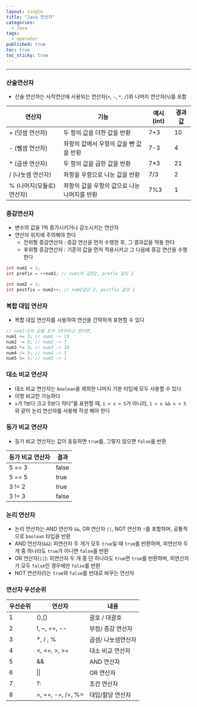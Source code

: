 ```yaml
---
layout: single
title: "Java 연산자"
categories:
  - Java
tags:
  - operator
published: true
toc: true
toc_sticky: true
---
```

----

### 산술연산자
- 산술 연산자는 사칙연산에 사용되는 연산자(`+`, `-`, `*`, `/`)와 나머지 연산자(`%`)를 포함

| 연산자                    | 기능                                         | 예시(int) | 결과값 |
| ------------------------- | -------------------------------------------- | --------- | ------ |
| + (덧셈 연산자)           | 두 항의 값을 더한 값을 반환                  | 7+3       | 10     |
| - (뺄셈 연산자)           | 좌항의 값에서 우항의 값을 뺀 값을 반환       | 7-3       | 4      |
| \* (곱센 연산자)          | 두 항의 값을 곱한 값을 반환                  | 7\*3      | 21     |
| / (나눗셈 연산자)         | 좌항을 우항으로 나눈 값을 반환               | 7/3       | 2      |
| % (나머지(모듈로) 연산자) | 좌항의 값을 우항의 값으로 나눈 나머지를 반환 | 7%3       | 1       |

### 증감연산자
- 변수의 값을 1씩 증가시키거나 감소시키는 연산자
- 연산자 위치에 주의해야 한다
	- 전위형 증감연산자 : 증감 연산을 먼저 수행한 후, 그 결과값을 적용 한다
	- 후위형 증감연산자 : 기존의 값을 먼저 적용시키고 그 다음에 증감 연산을 수행 한다

```java
int num1 = 1;
int prefix = ++num1; // num1의 값은2, prefix 값도 2

int num2 = 1;
int postfix = num2++; // num2값은 2, postfix 값은 1
```

### 복합 대입 연산자
- 복합 대입 연산자를 사용하여 연산을 간략하게 표현할 수 있다

```java
// num1~5의 값을 모두 10이라고 한다면,
num1 += 3; // num1 -> 13
num2 -= 3; // num2 -> 7
num3 *= 3; // num3 -> 30
num4 /= 3; // num4 -> 3
num5 %= 3; // num5 -> 1
```

### 대소 비교 연산자
- 대소 비교 연산자는 `boolean`을 제외한 나머지 기본 타입에 모두 사용할 수 있다
- 이항 비교만 가능하다
- `x`가 1보다 크고 5보다 작다”를 표현할 때, `1 < x < 5`가 아니라, `1 < x && x < 5`와 같이 논리 연산자를 사용해 작성 해야 한다

### 등가 비교 연산자
- 등가 비교 연산자는 값이 동등하면 `true`를, 그렇지 않으면 `false`를 반환

| 등가 비교 연산자 | 결과  |
| ---------------- | ----- |
| 5 == 3           | false |
| 5 == 5           | true  |
| 3 != 2           | true  |
| 3 != 3           | false |

### 논리 연산자
- 논리 연산자는 AND 연산자 `&&`, OR 연산자 `||`, NOT 연산자 `!`를 포함하며, 공통적으로 `boolean` 타입을 반환
- AND 연산자(`&&`): 피연산자 두 개가 모두 `true`일 때 `true`를 반환하며, 피연산자 두 개 중 하나라도 `true`가 아니면 `false`를 반환
- OR 연산자(`||`): 피연산자 두 개 중 단 하나라도 `true`면 `true`를 반환하며, 피연산자가 모두 `false`인 경우에만 `false`를 반환
- NOT 연산자(!)는 `true`와 `false`를 반대로 바꾸는 연산자

### 연산자 우선순위

| 우선순위 | 연산자            | 내용               |
| -------- | ----------------- | ------------------ |
| 1        | (),\[]            | 괄호 / 대괄호      |
| 2        | !, ~, ++, --      | 부정/ 증감 연산자  |
| 3        | \*, / , %         | 곱셈/ 나눗셈연산자 |
| 4        | <, <=, >, >=      | 대소 비교 연산자   |
| 5        | &&                | AND 연산자         |
| 6        | \|\|    | OR 연산자          |
| 7        | ?:                | 조건 연산자        |
| 8        | =, +=, -=, /=, %= | 대입/할당 연산자   |

